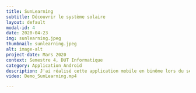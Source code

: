 ```yaml
---
title: SunLearning
subtitle: Découvrir le système solaire
layout: default
modal-id: 4
date: 2020-04-23
img: sunlearning.jpeg
thumbnail: sunlearning.jpeg
alt: image-alt
project-date: Mars 2020
context: Semestre 4, DUT Informatique
category: Application Android
description: J'ai réalisé cette application mobile en binôme lors du semestre 4, dans le cadre du module Conception et développement d'applications mobiles. Le but était de concevoir une application éducative permettant d'acquérir des connaissances de base sur le sytème solaire. Voici une vidéo présentant notre application. 
video: Demo_SunLearning.mp4

---
```


